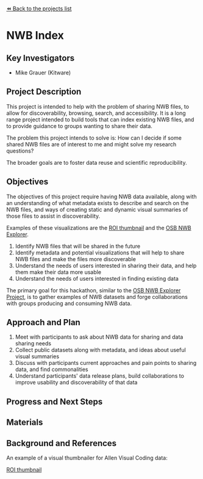 [:rewind: Back to the projects list](../../README.md#ProjectsList)

<!-- For information on how to write GitHub .md files see https://guides.github.com/features/mastering-markdown/ -->

# NWB Index

## Key Investigators

- Mike Grauer (Kitware)

## Project Description

This project is intended to help with the problem of sharing NWB files, to allow for discoverability, browsing, search, and accessibility. It is a long range project intended to build tools that can index existing NWB files, and to provide guidance to groups wanting to share their data.

The problem this project intends to solve is: How can I decide if some shared NWB files are of interest to me and might solve my research questions?

The broader goals are to foster data reuse and scientific reproducibility.

## Objectives

The objectives of this project require having NWB data available, along with an understanding of what metadata exists to describe and search on the NWB files, and ways of creating static and dynamic visual summaries of those files to assist in discoverability.

Examples of these visualizations are the [ROI thumbnail](https://arclamp.github.io/roi-thumbnail/) and the [OSB NWB Explorer](https://github.com/NeurodataWithoutBorders/nwb_hackathons/tree/master/HCK06_2019_Janelia/projects/OSB_NWB_Explorer). 

1. Identify NWB files that will be shared in the future
2. Identify metadata and potential visualizations that will help to share NWB files and make the files more discoverable
3. Understand the needs of users interested in sharing their data, and help them make their data more usable
4. Understand the needs of users interested in finding existing data

The primary goal for this hackathon, similar to the [OSB NWB Explorer Project](https://github.com/NeurodataWithoutBorders/nwb_hackathons/tree/master/HCK06_2019_Janelia/projects/OSB_NWB_Explorer), is to gather examples of NWB datasets and forge collaborations with groups producing and consuming NWB data.

## Approach and Plan

1. Meet with participants to ask about NWB data for sharing and data sharing needs
2. Collect public datasets along with metadata, and ideas about useful visual summaries
3. Discuss with participants current approaches and pain points to sharing data, and find commonalities
4. Understand participants' data release plans, build collaborations to improve usability and discoverability of that data

## Progress and Next Steps

<!--Populate this section as you are making progress before/during/after the hackathon-->
<!--Describe the progress you have made on the project,e.g., which objectives you have achieved and how.-->
<!--Describe the next steps you are planing to take to complete the project.-->

## Materials

<!--If available add links to the materials relevant to the project, e.g., the code generated for the project or data used-->
<!--If available add pictures and links to videos that demonstrate what has been accomplished.-->
<!--![Description of picture](Example2.jpg)-->

## Background and References

An example of a visual thumbnailer for Allen Visual Coding data:

[ROI thumbnail](https://arclamp.github.io/roi-thumbnail/)
